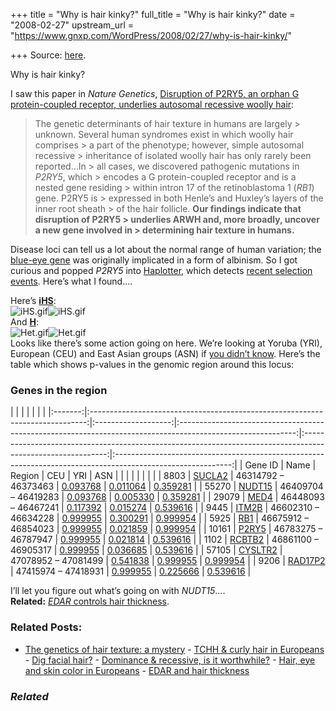 +++
title = "Why is hair kinky?"
full_title = "Why is hair kinky?"
date = "2008-02-27"
upstream_url = "https://www.gnxp.com/WordPress/2008/02/27/why-is-hair-kinky/"

+++
Source: [here](https://www.gnxp.com/WordPress/2008/02/27/why-is-hair-kinky/).

Why is hair kinky?

I saw this paper in *Nature Genetics*, [Disruption of P2RY5, an orphan G protein-coupled receptor, underlies autosomal recessive woolly hair](http://www.nature.com/ng/journal/v40/n3/abs/ng.100.html):

> The genetic determinants of hair texture in humans are largely > unknown. Several human syndromes exist in which woolly hair comprises > a part of the phenotype; however, simple autosomal recessive > inheritance of isolated woolly hair has only rarely been reported…In > all cases, we discovered pathogenic mutations in *P2RY5*, which > encodes a G protein-coupled receptor and is a nested gene residing > within intron 17 of the retinoblastoma 1 (*RB1*) gene. P2RY5 is > expressed in both Henle’s and Huxley’s layers of the inner root sheath > of the hair follicle. **Our findings indicate that disruption of P2RY5 > underlies ARWH and, more broadly, uncover a new gene involved in > determining hair texture in humans.**

Disease loci can tell us a lot about the normal range of human variation; the [blue-eye gene](https://www.google.com/search?q=oca2&btnG=Search%21&domains=scienceblogs.com%2Fgnxp&sitesearch=scienceblogs.com%2Fgnxp) was originally implicated in a form of albinism. So I got curious and popped *P2RY5* into [Haplotter](http://hg-wen.uchicago.edu/selection/haplotter.htm), which detects [recent selection events](http://biology.plosjournals.org/perlserv/?request=get-document&doi=10.1371/journal.pbio.0040072&ct=1). Here’s what I found….

  
Here’s **[iHS](http://hg-wen.uchicago.edu/selection/instruction.html)**:  
![iHS.gif](https://i0.wp.com/blogs.discovermagazine.com/gnxp/files/iHS.gif?resize=500%2C307)![iHS.gif](https://i0.wp.com/blogs.discovermagazine.com/gnxp/files/iHS.gif?resize=500%2C307)  
And [**H**](http://www.genetics.org/cgi/content/abstract/155/3/1405):  
![Het.gif](https://i0.wp.com/blogs.discovermagazine.com/gnxp/files/Het.gif?resize=500%2C307)![Het.gif](https://i0.wp.com/blogs.discovermagazine.com/gnxp/files/Het.gif?resize=500%2C307)  
Looks like there’s some action going on here. We’re looking at Yoruba (YRI), European (CEU) and East Asian groups (ASN) if [you didn’t know](https://www.gnxp.com/blog/2007/09/so-you-want-to-be-population-geneticist.php). Here’s the table which shows p-values in the genomic region around this locus:

### Genes in the region

|         |                                                                               |                     |                                                                                                             |                                                                                                             |                                                                                                             | |:-------:|:-----------------------------------------------------------------------------:|:-------------------:|:-----------------------------------------------------------------------------------------------------------:|:-----------------------------------------------------------------------------------------------------------:|:-----------------------------------------------------------------------------------------------------------:| | Gene ID |                                     Name                                      |       Region        |                                                     CEU                                                     |                                                     YRI                                                     |                                                     ASN                                                     | |         |                                                                               |                     |                                                                                                             |                                                                                                             |                                                                                                             | |  8803   |  [SUCLA2](http://hg-wen.uchicago.edu/cgi-bin/pvg.cgi?gid=SUCLA2&sz=10&ver=1)  | 46314792 – 46373463 | [0.093768](http://hg-wen.uchicago.edu/cgi-bin/ihh_gr.cgi?input=2&gid=8803&db=ceu&sz=10&so=1&disp=20&ver=1)  | [0.011064](http://hg-wen.uchicago.edu/cgi-bin/ihh_gr.cgi?input=2&gid=8803&db=yri&sz=10&so=1&disp=20&ver=1)  | [0.359281](http://hg-wen.uchicago.edu/cgi-bin/ihh_gr.cgi?input=2&gid=8803&db=asn&sz=10&so=1&disp=20&ver=1)  | |  55270  |  [NUDT15](http://hg-wen.uchicago.edu/cgi-bin/pvg.cgi?gid=NUDT15&sz=10&ver=1)  | 46409704 – 46419283 | [0.093768](http://hg-wen.uchicago.edu/cgi-bin/ihh_gr.cgi?input=2&gid=55270&db=ceu&sz=10&so=1&disp=20&ver=1) | [0.005330](http://hg-wen.uchicago.edu/cgi-bin/ihh_gr.cgi?input=2&gid=55270&db=yri&sz=10&so=1&disp=20&ver=1) | [0.359281](http://hg-wen.uchicago.edu/cgi-bin/ihh_gr.cgi?input=2&gid=55270&db=asn&sz=10&so=1&disp=20&ver=1) | |  29079  |    [MED4](http://hg-wen.uchicago.edu/cgi-bin/pvg.cgi?gid=MED4&sz=10&ver=1)    | 46448093 – 46467241 | [0.117392](http://hg-wen.uchicago.edu/cgi-bin/ihh_gr.cgi?input=2&gid=29079&db=ceu&sz=10&so=1&disp=20&ver=1) | [0.015274](http://hg-wen.uchicago.edu/cgi-bin/ihh_gr.cgi?input=2&gid=29079&db=yri&sz=10&so=1&disp=20&ver=1) | [0.539616](http://hg-wen.uchicago.edu/cgi-bin/ihh_gr.cgi?input=2&gid=29079&db=asn&sz=10&so=1&disp=20&ver=1) | |  9445   |   [ITM2B](http://hg-wen.uchicago.edu/cgi-bin/pvg.cgi?gid=ITM2B&sz=10&ver=1)   | 46602310 – 46634228 | [0.999955](http://hg-wen.uchicago.edu/cgi-bin/ihh_gr.cgi?input=2&gid=9445&db=ceu&sz=10&so=1&disp=20&ver=1)  | [0.300291](http://hg-wen.uchicago.edu/cgi-bin/ihh_gr.cgi?input=2&gid=9445&db=yri&sz=10&so=1&disp=20&ver=1)  | [0.999954](http://hg-wen.uchicago.edu/cgi-bin/ihh_gr.cgi?input=2&gid=9445&db=asn&sz=10&so=1&disp=20&ver=1)  | |  5925   |     [RB1](http://hg-wen.uchicago.edu/cgi-bin/pvg.cgi?gid=RB1&sz=10&ver=1)     | 46675912 – 46854023 | [0.999955](http://hg-wen.uchicago.edu/cgi-bin/ihh_gr.cgi?input=2&gid=5925&db=ceu&sz=10&so=1&disp=20&ver=1)  | [0.021859](http://hg-wen.uchicago.edu/cgi-bin/ihh_gr.cgi?input=2&gid=5925&db=yri&sz=10&so=1&disp=20&ver=1)  | [0.999954](http://hg-wen.uchicago.edu/cgi-bin/ihh_gr.cgi?input=2&gid=5925&db=asn&sz=10&so=1&disp=20&ver=1)  | |  10161  |   [P2RY5](http://hg-wen.uchicago.edu/cgi-bin/pvg.cgi?gid=P2RY5&sz=10&ver=1)   | 46783275 – 46787947 | [0.999955](http://hg-wen.uchicago.edu/cgi-bin/ihh_gr.cgi?input=2&gid=10161&db=ceu&sz=10&so=1&disp=20&ver=1) | [0.021814](http://hg-wen.uchicago.edu/cgi-bin/ihh_gr.cgi?input=2&gid=10161&db=yri&sz=10&so=1&disp=20&ver=1) | [0.539616](http://hg-wen.uchicago.edu/cgi-bin/ihh_gr.cgi?input=2&gid=10161&db=asn&sz=10&so=1&disp=20&ver=1) | |  1102   |  [RCBTB2](http://hg-wen.uchicago.edu/cgi-bin/pvg.cgi?gid=RCBTB2&sz=10&ver=1)  | 46861100 – 46905317 | [0.999955](http://hg-wen.uchicago.edu/cgi-bin/ihh_gr.cgi?input=2&gid=1102&db=ceu&sz=10&so=1&disp=20&ver=1)  | [0.036685](http://hg-wen.uchicago.edu/cgi-bin/ihh_gr.cgi?input=2&gid=1102&db=yri&sz=10&so=1&disp=20&ver=1)  | [0.539616](http://hg-wen.uchicago.edu/cgi-bin/ihh_gr.cgi?input=2&gid=1102&db=asn&sz=10&so=1&disp=20&ver=1)  | |  57105  | [CYSLTR2](http://hg-wen.uchicago.edu/cgi-bin/pvg.cgi?gid=CYSLTR2&sz=10&ver=1) | 47078952 – 47081499 | [0.541838](http://hg-wen.uchicago.edu/cgi-bin/ihh_gr.cgi?input=2&gid=57105&db=ceu&sz=10&so=1&disp=20&ver=1) | [0.999955](http://hg-wen.uchicago.edu/cgi-bin/ihh_gr.cgi?input=2&gid=57105&db=yri&sz=10&so=1&disp=20&ver=1) | [0.999954](http://hg-wen.uchicago.edu/cgi-bin/ihh_gr.cgi?input=2&gid=57105&db=asn&sz=10&so=1&disp=20&ver=1) | |  9206   | [RAD17P2](http://hg-wen.uchicago.edu/cgi-bin/pvg.cgi?gid=RAD17P2&sz=10&ver=1) | 47415974 – 47418931 | [0.999955](http://hg-wen.uchicago.edu/cgi-bin/ihh_gr.cgi?input=2&gid=9206&db=ceu&sz=10&so=1&disp=20&ver=1)  | [0.225666](http://hg-wen.uchicago.edu/cgi-bin/ihh_gr.cgi?input=2&gid=9206&db=yri&sz=10&so=1&disp=20&ver=1)  | [0.539616](http://hg-wen.uchicago.edu/cgi-bin/ihh_gr.cgi?input=2&gid=9206&db=asn&sz=10&so=1&disp=20&ver=1)  |

I’ll let you figure out what’s going on with *NUDT15*….  
**Related:** [*EDAR* controls hair thickness](https://www.gnxp.com/blog/2007/11/edar-controls-hair-thickness.php).

### Related Posts:

- [The genetics of hair texture: a
  mystery](https://www.gnxp.com/WordPress/2011/10/02/the-genetics-of-hair-texture-a-mystery/) - [TCHH & curly hair in
  Europeans](https://www.gnxp.com/WordPress/2009/11/08/tchh-curly-hair-in-europeans/) - [Dig facial
  hair?](https://www.gnxp.com/WordPress/2007/03/01/dig-facial-hair/) - [Dominance & recessive, is it
  worthwhile?](https://www.gnxp.com/WordPress/2006/10/01/dominance-recessive-is-it-worthwhile/) - [Hair, eye and skin color in
  Europeans](https://www.gnxp.com/WordPress/2007/11/01/hair-eye-and-skin-color-in-europeans/) - [EDAR and hair
  thickness](https://www.gnxp.com/WordPress/2008/03/01/edar-and-hair-thickness/)

### *Related*

[](https://www.addtoany.com/add_to/facebook?linkurl=https%3A%2F%2Fwww.gnxp.com%2FWordPress%2F2008%2F02%2F27%2Fwhy-is-hair-kinky%2F&linkname=Why%20is%20hair%20kinky%3F "Facebook")[](https://www.addtoany.com/add_to/twitter?linkurl=https%3A%2F%2Fwww.gnxp.com%2FWordPress%2F2008%2F02%2F27%2Fwhy-is-hair-kinky%2F&linkname=Why%20is%20hair%20kinky%3F "Twitter")[](https://www.addtoany.com/add_to/email?linkurl=https%3A%2F%2Fwww.gnxp.com%2FWordPress%2F2008%2F02%2F27%2Fwhy-is-hair-kinky%2F&linkname=Why%20is%20hair%20kinky%3F "Email")[](https://www.addtoany.com/share)
